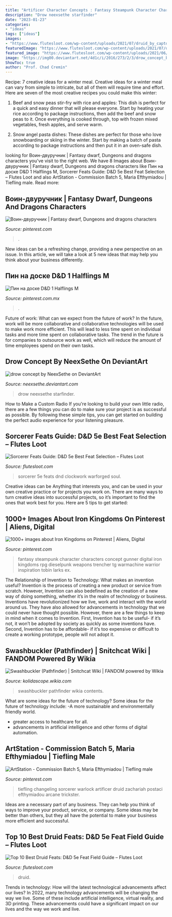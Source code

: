 ```yaml
---
title: "Artificer Character Concepts : Fantasy Steampunk Character Characters Concept Gunner Digital Iron Kingdoms Rpg Dieselpunk Weapons Trencher Tg Warmachine Warrior Inspiration Tobin Larks Ex"
description: "Drow neexsethe starfinder"
date: "2023-01-23"
categories:
- "ideas"
tags: ["ideas"]
images:
- "https://www.flutesloot.com/wp-content/uploads/2021/07/druid_by_captdiablo_de63hv3-fullview-e1626640173265.jpg"
featuredImage: "https://www.flutesloot.com/wp-content/uploads/2021/07/druid_by_captdiablo_de63hv3-fullview-e1626640173265.jpg"
featured_image: "https://www.flutesloot.com/wp-content/uploads/2021/06/clockwork_soul_warforged_sorcerer_by_codrax_dedqn02-fullview.jpg"
image: "https://img00.deviantart.net/4d1c/i/2016/273/2/3/drow_concept_by_neexsethe-daidoln.png"
ShowToc: true
author: "Prof. Chad Cremin"
---
```



Recipe: 7 creative ideas for a winter meal.
Creative ideas for a winter meal can vary from simple to intricate, but all of them will require time and effort. Here are seven of the most creative recipes you could make this winter: 
1. Beef and snow peas stir-fry with rice and apples: This dish is perfect for a quick and easy dinner that will please everyone. Start by heating your rice according to package instructions, then add the beef and snow peas to it. Once everything is cooked through, top with frozen mixed vegetables, fresh apples, and serve warm. 

2. Snow angel pasta dishes: These dishes are perfect for those who love snowboarding or skiing in the winter. Start by making a batch of pasta according to package instructions and then put it in an oven-safe dish.

	

		
looking for Воин-двуручник | Fantasy dwarf, Dungeons and dragons characters you've visit to the right web. We have 8 Images about Воин-двуручник | Fantasy dwarf, Dungeons and dragons characters like Пин на доске D&amp;D 1 Halflings M, Sorcerer Feats Guide: D&amp;D 5e Best Feat Selection – Flutes Loot and also ArtStation - Commission Batch 5, Maria Efthymiadou | Tiefling male. Read more:
		
    
## Воин-двуручник | Fantasy Dwarf, Dungeons And Dragons Characters

<img loading=lazy src="https://i.pinimg.com/736x/79/20/19/7920196f39ff19f3e37794b19fd5a674.jpg" onerror="this.onerror=null;this.src='https://tse4.mm.bing.net/th?id=OIP.KFWoZmcnqziEY48LDi4NwQHaJx&amp;pid=15.1';" alt="Воин-двуручник | Fantasy dwarf, Dungeons and dragons characters">

_Source: pinterest.com_

>. 

	

New ideas can be a refreshing change, providing a new perspective on an issue. In this article, we will take a look at 5 new ideas that may help you think about your business differently.

    
## Пин на доске D&amp;D 1 Halflings M

<img loading=lazy src="https://i.pinimg.com/originals/4b/aa/b3/4baab366d78aa01f1cd42c37780b2eb7.jpg" onerror="this.onerror=null;this.src='https://tse1.mm.bing.net/th?id=OIP.plUkU3tplxb8cNxgLXsFAAHaLK&amp;pid=15.1';" alt="Пин на доске D&amp;D 1 Halflings M">

_Source: pinterest.com.mx_

>. 

	

Future of work: What can we expect from the future of work?
In the future, work will be more collaborative and collaborative technologies will be used to make work more efficient. This will lead to less time spent on individual tasks and more time spent on collaborative tasks. The trend in the future is for companies to outsource work as well, which will reduce the amount of time employees spend on their own tasks.

    
## Drow Concept By NeexSethe On DeviantArt

<img loading=lazy src="https://img00.deviantart.net/4d1c/i/2016/273/2/3/drow_concept_by_neexsethe-daidoln.png" onerror="this.onerror=null;this.src='https://tse4.mm.bing.net/th?id=OIP.toMxRFtVyKVfM7iYiydy7AHaK2&amp;pid=15.1';" alt="drow concept by NeexSethe on DeviantArt">

_Source: neexsethe.deviantart.com_

>drow neexsethe starfinder. 

	

How to Make a Custom Radio
If you're looking to build your own little radio, there are a few things you can do to make sure your project is as successful as possible. By following these simple tips, you can get started on building the perfect audio experience for your listening pleasure.

    
## Sorcerer Feats Guide: D&amp;D 5e Best Feat Selection – Flutes Loot

<img loading=lazy src="https://www.flutesloot.com/wp-content/uploads/2021/06/clockwork_soul_warforged_sorcerer_by_codrax_dedqn02-fullview.jpg" onerror="this.onerror=null;this.src='https://tse4.mm.bing.net/th?id=OIP.A0S7eTkBXWBAZlHuswq62AHaFP&amp;pid=15.1';" alt="Sorcerer Feats Guide: D&amp;D 5e Best Feat Selection – Flutes Loot">

_Source: flutesloot.com_

>sorcerer 5e feats dnd clockwork warforged soul. 

	

Creative ideas can be Anything that interests you, and can be used in your own creative practice or for projects you work on. There are many ways to turn creative ideas into successful projects, so it’s important to find the ones that work best for you. Here are 5 tips to get started: 

    
## 1000+ Images About Iron Kingdoms On Pinterest | Aliens, Digital

<img loading=lazy src="https://i.pinimg.com/originals/54/08/d0/5408d082d05e746c30c4f1467b68603c.jpg" onerror="this.onerror=null;this.src='https://tse3.mm.bing.net/th?id=OIP.svhlrEVPkWDD5b4dMo0uyQHaIw&amp;pid=15.1';" alt="1000+ images about Iron Kingdoms on Pinterest | Aliens, Digital">

_Source: pinterest.com_

>fantasy steampunk character characters concept gunner digital iron kingdoms rpg dieselpunk weapons trencher tg warmachine warrior inspiration tobin larks ex. 

	

The Relationship of Invention to Technology: What makes an invention useful?
Invention is the process of creating a new product or service from scratch. However, Invention can also bedefined as the creation of a new way of doing something, whether it’s in the realm of technology or business. Inventions have revolutionized how we live, work and interact with the world around us. They have also allowed for advancements in technology that we could never have thought possible. 
However, there are a few things to keep in mind when it comes to Invention. First, Invention has to be useful- if it’s not, it won’t be adopted by society as quickly as some inventions have. Second, Invention has to be affordable- if it’s too expensive or difficult to create a working prototype, people will not adopt it.

    
## Swashbuckler (Pathfinder) | Snitchcat Wiki | FANDOM Powered By Wikia

<img loading=lazy src="https://vignette.wikia.nocookie.net/kolidascope/images/9/99/ElaithCraulnober.jpg/revision/latest?cb=20101105144732" onerror="this.onerror=null;this.src='https://tse1.mm.bing.net/th?id=OIP.zTDRZBTVXJ9UCj1VPZWp6gHaMk&amp;pid=15.1';" alt="Swashbuckler (Pathfinder) | Snitchcat Wiki | FANDOM powered by Wikia">

_Source: kolidascope.wikia.com_

>swashbuckler pathfinder wikia contents. 

	

What are some ideas for the future of technology?
Some ideas for the future of technology include: 
-A more sustainable and environmentally friendly world. 
- greater access to healthcare for all. 
- advancements in artificial intelligence and other forms of digital automation.

    
## ArtStation - Commission Batch 5, Maria Efthymiadou | Tiefling Male

<img loading=lazy src="https://i.pinimg.com/736x/1b/24/1c/1b241c46c424697b4ec3938acd71f829.jpg" onerror="this.onerror=null;this.src='https://tse3.mm.bing.net/th?id=OIP.2sAfkUOEM1Hv6rRIdm2y_gHaIy&amp;pid=15.1';" alt="ArtStation - Commission Batch 5, Maria Efthymiadou | Tiefling male">

_Source: pinterest.com_

>tiefling changeling sorcerer warlock artificer druid zachariah postaci efthymiadou arcane trickster. 

	

Ideas are a necessary part of any business. They can help you think of ways to improve your product, service, or company. Some ideas may be better than others, but they all have the potential to make your business more efficient and successful.

    
## Top 10 Best Druid Feats: D&amp;D 5e Feat Field Guide – Flutes Loot

<img loading=lazy src="https://www.flutesloot.com/wp-content/uploads/2021/07/druid_by_captdiablo_de63hv3-fullview-e1626640173265.jpg" onerror="this.onerror=null;this.src='https://tse2.mm.bing.net/th?id=OIP.p19tvpthWvYJpWzaozqeuwHaHa&amp;pid=15.1';" alt="Top 10 Best Druid Feats: D&amp;D 5e Feat Field Guide – Flutes Loot">

_Source: flutesloot.com_

>druid. 

	

Trends in technology: How will the latest technological advancements affect our lives?
In 2022, many technology advancements will be changing the way we live. Some of these include artificial intelligence, virtual reality, and 3D printing. These advancements could have a significant impact on our lives and the way we work and live.

